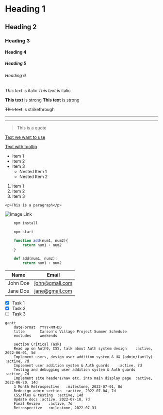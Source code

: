 <!-- Headings -->
# Heading 1
## Heading 2
### Heading 3
#### Heading 4
##### Heading 5
###### Heading 6

<!-- Italics -->
*This text* is italic
_This text_ is italic

<!-- Strong Text -->
**This text** is strong
__This text__ is strong

<!-- Strike Through -->
~~This text~~ is strikethrough

<!-- Horizontal Rule -->
---
___

<!-- Block Quotes -->
>This is a quote

<!-- Links -->
[Text we want to use](https://carsonsvillage.org/)

[Text with tooltip](https://carsonsvillage.org/ "Carson's Village")

<!-- Unordered List -->
* Item 1
* Item 2
* Item 3
    * Nested Item 1
    * Nested Item 2

<!-- Ordered List -->
1. Item 1
1. Item 2
1. Item 3
    
<!-- Inline Code Block -->
`<p>This is a paragraph</p>`

<!-- Images -->
![Image Link](https://carsonsvillage.org/wp-content/uploads/2018/09/Logo-e1559690539778.png)

<!-- Github Markdown -->

<!-- 
    Code Blocks 
    you can specify syntax specific  
-->
```bash
    npm install
    
    npm start
```

```javascript
    function add(num1, num2){
        return num1 + num2
    }
```

```python
    def add(num1, num2):
        return num1 + num2
```

<!-- Tables -->
|Name    |Email         |
|--------|--------------|
|John Doe|john@gmail.com|
|Jane Doe|jane@gmail.com|

<!-- Task Lists -->
* [x] Task 1
* [x] Task 2
* [ ] Task 3

```mermaid
gantt
	dateFormat	YYYY-MM-DD
	title		Carson’s Village Project Summer Schedule
	excludes	weekends

	section Critical Tasks
	Read up on Auth0, CSS, talk about Auth system design	:active, 2022-06-01, 5d
	Implement users, design user addition system & UX (admin/family)	:active, 7d
	Implement user addition system & Auth guards	:active, 7d
	Testing and debugging user addition system & Auth guards		:active, 7d
	Implement site headers/nav etc. into main display page	:active, 2022-06-20, 14d
	1 Month Retrospective	:milestone, 2022-07-01, 0d
	Redesign admin section	:active, 2022-07-04, 7d
	CSS/flex & testing	:active, 14d
	Update docs	:active, 2022-07-18, 7d
	Final Review	:active, 7d
	Retrospective	:milestone, 2022-07-31

```